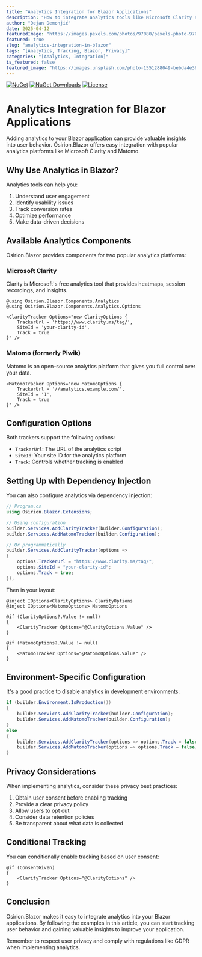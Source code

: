 ```yaml
---
title: "Analytics Integration for Blazor Applications"
description: "How to integrate analytics tools like Microsoft Clarity and Matomo into your Blazor applications using Osirion.Blazor components."
author: "Dejan Demonjić"
date: 2025-04-12
featuredImage: "https://images.pexels.com/photos/97080/pexels-photo-97080.jpeg?auto=compress&cs=tinysrgb&w=1260&h=750&dpr=1"
featured: true
slug: "analytics-integration-in-blazor"
tags: "[Analytics, Tracking, Blazor, Privacy]"
categories: "[Analytics, Integration]"
is_featured: false
featured_image: "https://images.unsplash.com/photo-1551288049-bebda4e38f71?ixlib=rb-4.0.3&auto=format&fit=crop&w=2070&q=80"
---
```

[![NuGet](https://img.shields.io/nuget/v/Osirion.Blazor)](https://www.nuget.org/packages/Osirion.Blazor)
[![NuGet Downloads](https://img.shields.io/nuget/dt/Osirion.Blazor.svg)](https://www.nuget.org/packages/Osirion.Blazor)
[![License](https://img.shields.io/github/license/obrana-boranija/Osirion.Blazor)](https://github.com/obrana-boranija/Osirion.Blazor/blob/master/LICENSE.txt)

# Analytics Integration for Blazor Applications

Adding analytics to your Blazor application can provide valuable insights into user behavior. Osirion.Blazor offers easy integration with popular analytics platforms like Microsoft Clarity and Matomo.

## Why Use Analytics in Blazor?

Analytics tools can help you:

1. Understand user engagement
2. Identify usability issues
3. Track conversion rates
4. Optimize performance
5. Make data-driven decisions

## Available Analytics Components

Osirion.Blazor provides components for two popular analytics platforms:

### Microsoft Clarity

Clarity is Microsoft's free analytics tool that provides heatmaps, session recordings, and insights.

```razor
@using Osirion.Blazor.Components.Analytics
@using Osirion.Blazor.Components.Analytics.Options

<ClarityTracker Options="new ClarityOptions { 
    TrackerUrl = 'https://www.clarity.ms/tag/', 
    SiteId = 'your-clarity-id',
    Track = true 
}" />
```

### Matomo (formerly Piwik)

Matomo is an open-source analytics platform that gives you full control over your data.

```razor
<MatomoTracker Options="new MatomoOptions {
    TrackerUrl = '//analytics.example.com/',
    SiteId = '1',
    Track = true
}" />
```

## Configuration Options

Both trackers support the following options:

- `TrackerUrl`: The URL of the analytics script
- `SiteId`: Your site ID for the analytics platform
- `Track`: Controls whether tracking is enabled

## Setting Up with Dependency Injection

You can also configure analytics via dependency injection:

```csharp
// Program.cs
using Osirion.Blazor.Extensions;

// Using configuration
builder.Services.AddClarityTracker(builder.Configuration);
builder.Services.AddMatomoTracker(builder.Configuration);

// Or programmatically
builder.Services.AddClarityTracker(options =>
{
    options.TrackerUrl = "https://www.clarity.ms/tag/";
    options.SiteId = "your-clarity-id";
    options.Track = true;
});
```

Then in your layout:

```razor
@inject IOptions<ClarityOptions> ClarityOptions
@inject IOptions<MatomoOptions> MatomoOptions

@if (ClarityOptions?.Value != null)
{
    <ClarityTracker Options="@ClarityOptions.Value" />
}

@if (MatomoOptions?.Value != null)
{
    <MatomoTracker Options="@MatomoOptions.Value" />
}
```

## Environment-Specific Configuration

It's a good practice to disable analytics in development environments:

```csharp
if (builder.Environment.IsProduction())
{
    builder.Services.AddClarityTracker(builder.Configuration);
    builder.Services.AddMatomoTracker(builder.Configuration);
}
else
{
    builder.Services.AddClarityTracker(options => options.Track = false);
    builder.Services.AddMatomoTracker(options => options.Track = false);
}
```

## Privacy Considerations

When implementing analytics, consider these privacy best practices:

1. Obtain user consent before enabling tracking
2. Provide a clear privacy policy
3. Allow users to opt out
4. Consider data retention policies
5. Be transparent about what data is collected

## Conditional Tracking

You can conditionally enable tracking based on user consent:

```razor
@if (ConsentGiven)
{
    <ClarityTracker Options="@ClarityOptions" />
}
```

## Conclusion

Osirion.Blazor makes it easy to integrate analytics into your Blazor applications. By following the examples in this article, you can start tracking user behavior and gaining valuable insights to improve your application.

Remember to respect user privacy and comply with regulations like GDPR when implementing analytics.
